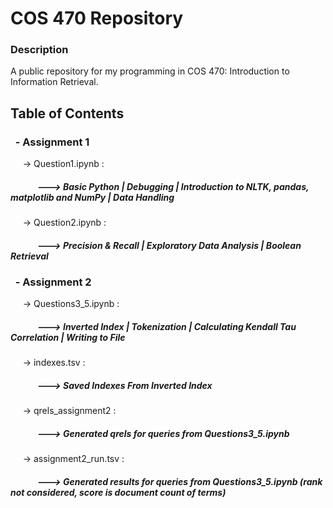# COS 470   Repository

### Description
A public repository for my programming in COS 470: Introduction to Information Retrieval.

## Table of Contents
### &nbsp;&nbsp;- Assignment 1
&nbsp;&nbsp;&nbsp;&nbsp; -> Question1.ipynb : 

##### &nbsp;&nbsp;&nbsp;&nbsp;&nbsp;&nbsp;&nbsp;&nbsp;&nbsp;&nbsp;&nbsp;&nbsp; ---> Basic Python **|** Debugging **|** Introduction to NLTK, pandas, matplotlib and NumPy **|** Data Handling

&nbsp;&nbsp;&nbsp;&nbsp; -> Question2.ipynb : 
##### &nbsp;&nbsp;&nbsp;&nbsp;&nbsp;&nbsp;&nbsp;&nbsp;&nbsp;&nbsp;&nbsp;&nbsp; ---> Precision & Recall **|** Exploratory Data Analysis **|** Boolean Retrieval

### &nbsp;&nbsp;- Assignment 2
&nbsp;&nbsp;&nbsp;&nbsp; -> Questions3_5.ipynb : 
##### &nbsp;&nbsp;&nbsp;&nbsp;&nbsp;&nbsp;&nbsp;&nbsp;&nbsp;&nbsp;&nbsp;&nbsp; ---> Inverted Index **|** Tokenization **|** Calculating Kendall Tau Correlation **|** Writing to File

&nbsp;&nbsp;&nbsp;&nbsp; -> indexes.tsv : 
##### &nbsp;&nbsp;&nbsp;&nbsp;&nbsp;&nbsp;&nbsp;&nbsp;&nbsp;&nbsp;&nbsp;&nbsp; ---> Saved Indexes From Inverted Index

&nbsp;&nbsp;&nbsp;&nbsp; -> qrels_assignment2 : 
##### &nbsp;&nbsp;&nbsp;&nbsp;&nbsp;&nbsp;&nbsp;&nbsp;&nbsp;&nbsp;&nbsp;&nbsp; ---> Generated qrels for queries from Questions3_5.ipynb 

&nbsp;&nbsp;&nbsp;&nbsp; -> assignment2_run.tsv : 
##### &nbsp;&nbsp;&nbsp;&nbsp;&nbsp;&nbsp;&nbsp;&nbsp;&nbsp;&nbsp;&nbsp;&nbsp; ---> Generated results for queries from Questions3_5.ipynb (rank not considered, score is document count of terms)
